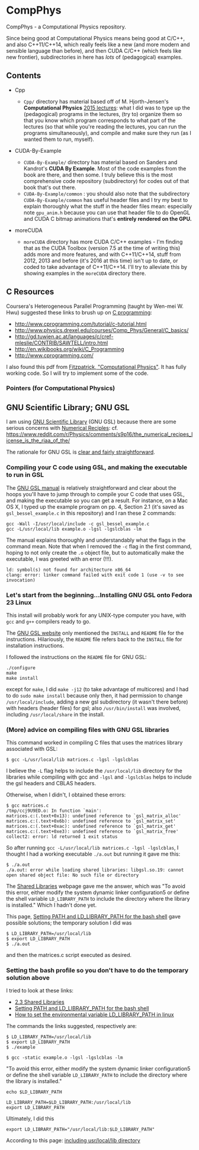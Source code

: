 # CompPhys
CompPhys - a Computational Physics repository.

Since being good at Computational Physics means being good at C/C++, and also C++11/C++14, which really feels like a new (and more modern and sensible language than before), and then CUDA C/C++ (which feels like new frontier), subdirectories in here has *lots* of (pedagogical) examples.  

## Contents

- Cpp
  * `Cpp/` directory has material based off of M. Hjorth-Jensen's **Computational Physics** [2015 lectures](https://github.com/CompPhysics/ComputationalPhysicsMSU/blob/master/doc/Lectures/lectures2015.pdf): what I did was to type up the (pedagogical) programs in the lectures, (try to) organize them so that you know which program corresponds to what part of the lectures (so that while you're reading the lectures, you can run the programs simultaneously), and compile and make sure they run (as I wanted them to run, myself).  

- CUDA-By-Example
	* `CUDA-By-Example/` directory has material based on Sanders and Kandrot's **CUDA By Example**.  Most of the code examples from the book are there, and then some.  I truly believe this is the most comprehensive code repository (subdirectory) for codes out of that book that's out there.  
	* `CUDA-By-Example/common` : you should also note that the subdirectory `CUDA-By-Example/common` has useful header files and I try my best to explain thoroughly what the stuff in the header files mean: especially note `gpu_anim.h` because you can use that header file to do OpenGL and CUDA C bitmap animations that's **entirely rendered on the GPU.**  

- moreCUDA
	* `moreCUDA` directory has more CUDA C/C++ examples - I'm finding that as the CUDA Toolbox (version 7.5 at the time of writing this) adds more and more features, and with C++11/C++14, stuff from 2012, 2013 and before (it's 2016 at this time) isn't up to date, or coded to take advantage of C++11/C++14.  I'll try to alleviate this by showing examples in the `moreCUDA` directory there.  

## C Resources

Coursera's Heterogeneous Parallel Programming (taught by Wen-mei W. Hwu) suggested these links to brush up on [C programming](https://class.coursera.org/hetero-004/wiki/Introduction_to_C):
-    http://www.cprogramming.com/tutorial/c-tutorial.html
-    http://www.physics.drexel.edu/courses/Comp_Phys/General/C_basics/
-    http://gd.tuwien.ac.at/languages/c/cref-mleslie/CONTRIB/SAWTELL/intro.html
-    http://en.wikibooks.org/wiki/C_Programming
-    http://www.cprogramming.com/

I also found this pdf from [Fitzpatrick, "Computational Physics"](http://farside.ph.utexas.edu/teaching/329/329.pdf).  It has fully working code.  So I will try to implement some of the code.  

### Pointers (for Computational Physics)

## GNU Scientific Library; GNU GSL 

I am using [GNU Scientific Library](http://www.gnu.org/software/gsl/manual/gsl-ref.pdf) (GNU GSL) because there are some serious concerns with [Numerical Reciples](http://www.lysator.liu.se/c/num-recipes-in-c.html): cf. https://www.reddit.com/r/Physics/comments/s9p16/the_numerical_recipes_license_is_the_riaa_of_the/ 

The rationale for GNU GSL is [clear and fairly straightforward](https://www.gnu.org/software/gsl/design/gsl-design.html).

### Compiling your C code using GSL, and making the executable to run in GSL

The [GNU GSL manual](http://www.gnu.org/software/gsl/manual/gsl-ref.pdf) is relatively straightforward and clear about the hoops you'll have to jump through to compile your C code that uses GSL, and making the executable so you can get a result.  For instance, on a Mac OS X, I typed up the example program on pp. 4, Section 2.1 (it's saved as `gsl_bessel_example.c` in this repository) and I ran these 2 commands:  
```
gcc -Wall -I/usr/local/include -c gsl_bessel_example.c  
gcc -L/usr/local/lib example.o -lgsl -lgslcblas -lm  
```    

The manual explains thoroughly and understandably what the flags in the command mean.  Note that when I removed the `-c` flag in the first command, hoping to not only create the `.o` object file, but to automatically make the executable, I was greeted with an error (!!!).  

```   
ld: symbol(s) not found for architecture x86_64  
clang: error: linker command failed with exit code 1 (use -v to see invocation)  
```    

### Let's start from the beginning...Installing GNU GSL onto Fedora 23 Linux
This install will probably work for any UNIX-type computer you have, with `gcc` and `g++` compilers ready to go.

The [GNU GSL website](http://www.gnu.org/software/gsl/) only mentioned the `INSTALL` and `README` file for the instructions.  Hilariously, the `README` file refers back to the `INSTALL` file for installation instructions.

I followed the instructions on the `README` file for GNU GSL:
```
./configure
make
make install
```

except for `make`, I did `make -j12` (to take advantage of multicores) and
I had to do `sudo make install` because only then, it had permission to change `/usr/local/include`, adding a new gsl subdirectory (it wasn't there before) with headers (header files) for gsl; also `/usr/bin/install` was involved, including `/usr/local/share` in the install.  

### (More) advice on compiling files with GNU GSL libraries

This command worked in compiling C files that uses the matrices library associated with GSL:
```
$ gcc -L/usr/local/lib matrices.c -lgsl -lgslcblas
```
I believe the `-L` flag helps to include the `/usr/local/lib` directory for the libraries while compiling with gcc and `-lgsl` and `-lgslcblas` helps to include the gsl headers and CBLAS headers.

Otherwise, when I didn't, I obtained these errors:
```
$ gcc matrices.c
/tmp/ccj9U9ED.o: In function `main':
matrices.c:(.text+0x13): undefined reference to `gsl_matrix_alloc'
matrices.c:(.text+0x6b): undefined reference to `gsl_matrix_set'
matrices.c:(.text+0xac): undefined reference to `gsl_matrix_get'
matrices.c:(.text+0xe3): undefined reference to `gsl_matrix_free'
collect2: error: ld returned 1 exit status
```

So after running `gcc -L/usr/local/lib matrices.c -lgsl -lgslcblas`, I thought I had a working executable `./a.out` but running it gave me this:
```
$ ./a.out
./a.out: error while loading shared libraries: libgsl.so.19: cannot open shared object file: No such file or directory
```

The [Shared Libraries](https://www.gnu.org/software/gsl/manual/html_node/Shared-Libraries.html) webpage gave me the answer, which was "To avoid this error, either modify the system dynamic linker configuration5 or define the shell variable `LD_LIBRARY_PATH` to include the directory where the library is installed."  Which I hadn't done yet.

This page, [Setting PATH and LD_LIBRARY_PATH for the bash shell](http://taopm.sourceforge.net/docs/online_userman/UserManual_13.html) gave possible solutions; the temporary solution I did was

```
$ LD_LIBRARY_PATH=/usr/local/lib
$ export LD_LIBRARY_PATH
$ ./a.out
```
and then the matrices.c script executed as desired.

### Setting the bash profile so you don't have to do the temporary solution above

I tried to look at these links:
- [2.3 Shared Libraries](https://www.gnu.org/software/gsl/manual/html_node/Shared-Libraries.html)
- [Setting PATH and LD_LIBRARY_PATH for the bash shell](http://taopm.sourceforge.net/docs/online_userman/UserManual_13.html)
- [How to set the environmental variable LD_LIBRARY_PATH in linux](http://stackoverflow.com/questions/13428910/how-to-set-the-environmental-variable-ld-library-path-in-linux)

The commands the links suggested, respectively are:
```
$ LD_LIBRARY_PATH=/usr/local/lib
$ export LD_LIBRARY_PATH
$ ./example

$ gcc -static example.o -lgsl -lgslcblas -lm
```
"To avoid this error, either modify the system dynamic linker configuration5 or define the shell variable `LD_LIBRARY_PATH` to include the directory where the library is installed."


```
echo $LD_LIBRARY_PATH

LD_LIBRARY_PATH=$LD_LIBRARY_PATH:/usr/local/lib
export LD_LIBRARY_PATH
```

Ultimately, I did this
```
export LD_LIBRARY_PATH="/usr/local/lib:$LD_LIBRARY_PATH"
```
According to this page: [including usr/local/lib directory](http://www.linuxquestions.org/questions/linux-software-2/including-usr-local-lib-directory-272610/)
